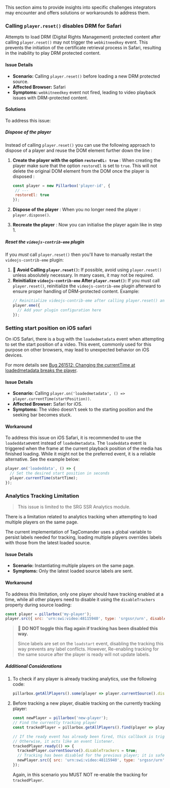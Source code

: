This section aims to provide insights into specific challenges integrators may encounter and offers
solutions or workarounds to address them.

### Calling `player.reset()` disables DRM for Safari

Attempts to load DRM (Digital Rights Management) protected content after calling `player.reset()`
may not trigger the `webkitneedkey` event. This prevents the initiation of the certificate retrieval
process in Safari, resulting in the inability to play DRM protected content.

#### Issue Details

- **Scenario:** Calling `player.reset()` before loading a new DRM protected source.
- **Affected Browser:** Safari
- **Symptoms:** `webkitneedkey` event not fired, leading to video playback issues with DRM-protected
  content.

#### Solutions

To address this issue:

##### Dispose of the player

Instead of calling `player.reset()` you can use the following approach to dispose of a player and
reuse the DOM element further down the line :

1. **Create the player with the option `restoreEL: true`** : When creating the player make sure that
   the option `restoreEl` is set to `true`. This will not delete the original DOM element from the
   DOM once the player is disposed :
   ```javascript
   const player = new Pillarbox('player-id', {
    // ---
    restoreEl: true
   });
   ```

2. **Dispose of the player** : When you no longer need the player : `player.dispose()`.
3. **Recreate the player** : Now you can initialise the player again like in step 1.

##### Reset the `videojs-contrib-eme` plugin

If you *must* call `player.reset()` then you'll have to manually restart the `videojs-contrib-eme`
plugin:

1. 🚨 **Avoid Calling `player.reset()`:** If possible, avoid using `player.reset()` unless absolutely
   necessary. In many cases, it may not be required.
2. **Reinitialize `videojs-contrib-eme` After `player.reset()`:** If you must call `player.reset()`,
   reinitialize the `videojs-contrib-eme` plugin afterward to ensure proper handling of
   DRM-protected content. Example:
   ```javascript
   // Reinitialize videojs-contrib-eme after calling player.reset() and before loading a new source
   player.eme({
     // Add your plugin configuration here
   });
   ```

### Setting start position on iOS safari

On iOS Safari, there is a bug with the `loadedmetadata` event when attempting to set the start
position of a video. This event, commonly used for this purpose on other browsers, may lead to
unexpected behavior on iOS devices.

For more details
see [Bug 261512: Changing the currentTime at loadedmetadata breaks the player][ios-bug].

#### Issue Details

- **Scenario:** Calling `player.on('loadedmetadata', () => player.currentTime(startPosition))`.
- **Affected Browser:** Safari for iOS.
- **Symptoms:** The video doesn't seek to the starting position and the seeking bar becomes stuck.

#### Workaround

To address this issue on iOS Safari, it is recommended to use the `loadeddata`event instead
of `loadedmetadata`. The `loadeddata` event is triggered when the frame at the current playback
position of the media has finished loading. While it might not be the preferred event, it is a
reliable alternative. See the example below:

```javascript
player.on('loadeddata', () => {
  // Set the desired start position in seconds
  player.currentTime(startTime);
});
```

### Analytics Tracking Limitation

> This issue is limited to the SRG SSR Analytics module.

There is a limitation related to analytics tracking when attempting to load multiple players on the
same page.

The current implementation of TagComander uses a global variable to persist labels needed
for tracking, loading multiple players overrides labels with those from the latest loaded source.

#### Issue Details

- **Scenario:** Instantiating multiple players on the same page.
- **Symptoms:** Only the latest loaded source labels are sent.

#### Workaround

To address this limitation, only one player should have tracking enabled at a time, while all other
players need to disable it using the `disableTrackers` property during source loading:

```javascript
const player = pillarbox('my-player');
player.src({ src: 'urn:swi:video:48115940', type: 'srgssr/urn', disableTrackers: true });
```

> 🚨 **DO NOT toggle this flag again if tracking has been disabled this way.**
>
> Since labels are set on the `loadstart` event, disabling the tracking this way prevents any label
> conflicts. However, Re-enabling tracking for the same source after the player is ready will not
> update labels.

##### Additional Considerations

1. To check if any player is already tracking analytics, use the following code:
   ```javascript
   pillarbox.getAllPlayers().some(player => player.currentSource().disableTrackers)
   ```

2. Before tracking a new player, disable tracking on the currently tracking player:
   ```javascript
   const newPlayer = pillarbox('new-player');
   // Find the currently tracking player
   const trackedPlayer = pillarbox.getAllPlayers().find(player => player.currentSource().disableTrackers);

   // If the ready event has already been fired, this callback is triggered immediately.
   // Otherwise, it acts like an event listener.
   trackedPlayer.ready(() => {
     trackedPlayer.currentSource().disableTrackers = true;
     // Tracking has been disabled for the previous player; it is safe to switch the tracking now.
     newPlayer.src({ src: 'urn:swi:video:48115940', type: 'srgssr/urn' });
   });
   ```
   Again, in this scenario you MUST NOT re-enable the tracking for `trackedPlayer`.

[ios-bug]: https://bugs.webkit.org/show_bug.cgi?id=261512
